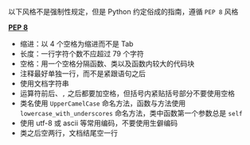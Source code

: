 以下风格不是强制性规定，但是 Python 约定俗成的指南，遵循 `PEP 8` 风格

[**PEP 8**](https://peps.python.org/pep-0008/)
- 缩进：以 4 个空格为缩进而不是 Tab
- 长度：一行字符个数不应超过 79 个字符
- 空格：用一个空格分隔函数、类以及函数内较大的代码块
- 注释最好单独一行，而不是紧跟语句之后
- 使用文档字符串
- 运算符前后、`,` 之后都要加空格，但括号内紧贴括号部分不要使用空格
- 类名使用 `UpperCamelCase` 命名方法，函数与方法使用 `lowercase_with_underscores` 命名方法，类中函数第一个参数总是 `self`
- 使用 utf-8 或 ascii 等常用编码，不要使用生僻编码
- 类之后空两行，文档结尾空一行

